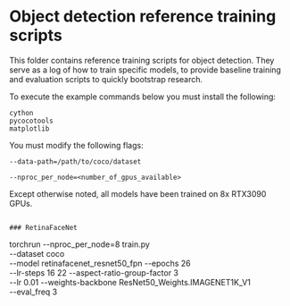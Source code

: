 # Object detection reference training scripts

This folder contains reference training scripts for object detection.
They serve as a log of how to train specific models, to provide baseline
training and evaluation scripts to quickly bootstrap research.

To execute the example commands below you must install the following:

```
cython
pycocotools
matplotlib
```

You must modify the following flags:

`--data-path=/path/to/coco/dataset`

`--nproc_per_node=<number_of_gpus_available>`

Except otherwise noted, all models have been trained on 8x RTX3090 GPUs. 

```

### RetinaFaceNet
```
torchrun --nproc_per_node=8 train.py\
    --dataset coco\
    --model retinafacenet_resnet50_fpn --epochs 26\
    --lr-steps 16 22 --aspect-ratio-group-factor 3\
    --lr 0.01 --weights-backbone ResNet50_Weights.IMAGENET1K_V1\
    --eval_freq 3
```

